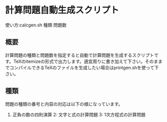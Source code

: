 計算問題自動生成スクリプト
========================
使い方:calcgen.sh  種類 問題数

概要
------------------------------
計算問題の種類と問題数を指定すると自動で計算問題を生成するスクリプトです。TeXのitemizeの形式で出力します。適宜周りに書き加えて下さい。そのままでコンパイルできるTeXのファイルを生成したい場合はprintgen.shを使って下さい。

種類
------------------------------
問題の種類の番号と内容の対応は以下の様になっています。

1. 正負の数の四則演算
2: 文字と式の計算問題
3: 1次方程式の計算問題
